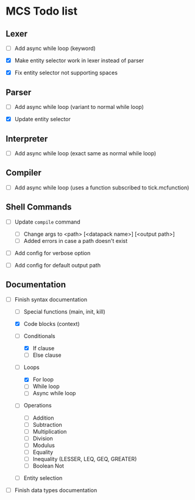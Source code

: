 # MCS Todo list


## Lexer
- [ ] Add async while loop (keyword)
- [x] Make entity selector work in lexer instead of parser
- [x] Fix entity selector not supporting spaces


## Parser
- [ ] Add async while loop (variant to normal while loop)
- [x] Update entity selector


## Interpreter
- [ ] Add async while loop (exact same as normal while loop)


## Compiler
- [ ] Add async while loop (uses a function subscribed to tick.mcfunction)


## Shell Commands
- [ ] Update ``compile`` command
  - [ ] Change args to \<path> \[\<datapack name>] \[\<output path>]
  - [ ] Added errors in case a path doesn't exist
- [ ] Add config for verbose option
- [ ] Add config for default output path


## Documentation
- [ ] Finish syntax documentation
  - [ ] Special functions (main, init, kill)
  - [x] Code blocks (context)
  - [ ] Conditionals
    - [x] If clause
    - [ ] Else clause
  - [ ] Loops
    - [x] For loop
    - [ ] While loop
    - [ ] Async while loop
  - [ ] Operations
    - [ ] Addition
    - [ ] Subtraction
    - [ ] Multiplication
    - [ ] Division
    - [ ] Modulus
    - [ ] Equality
    - [ ] Inequality (LESSER, LEQ, GEQ, GREATER)
    - [ ] Boolean Not
  - [ ] Entity selection


- [ ] Finish data types documentation